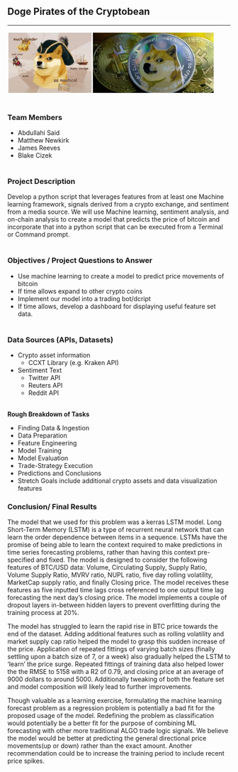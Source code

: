 ## Doge Pirates of the Cryptobean
***
![](Images/doge.jpg)
<br><br>

### **Team Members**
* Abdullahi Said 
* Matthew Newkirk
* James Reeves
* Blake Cizek
<br><br>

### **Project Description**
Develop a python script that leverages features from at least one Machine learning framework, signals derived from a crypto exchange, and sentiment from a media source. We will use Machine learning, sentiment analysis, and on-chain analysis to create a model that predicts the price of bitcoin and incorporate that into a python script that can be executed from a Terminal or Command prompt.
<br><br>

### **Objectives / Project Questions to Answer**
* Use machine learning to create a model to predict price movements of bitcoin
* If time allows expand to other crypto coins
* Implement our model into a trading bot/dcript
* If time allows, develop a dashboard for displaying useful feature set data.
<br><br>

### **Data Sources (APIs, Datasets)**
* Crypto asset information
    * CCXT Library (e.g. Kraken API)
* Sentiment Text
    * Twitter API
    * Reuters API
    * Reddit API
<br><br>

**Rough Breakdown of Tasks**
* Finding Data & Ingestion
* Data Preparation
* Feature Engineering
* Model Training
* Model Evaluation
* Trade-Strategy Execution
* Predictions and Conclusions
* Stretch Goals include additional crypto assets and data visualization features


### **Conclusion/ Final Results**
The model that we used for this problem was a kerras LSTM model. Long Short-Term Memory (LSTM) is a type of recurrent neural network that can learn the order dependence between items in a sequence. LSTMs have the promise of being able to learn the context required to make predictions in time series forecasting problems, rather than having this context pre-specified and fixed. The model is designed to consider the following features of BTC/USD data: Volume,  Circulating Supply, Supply Ratio, Volume Supply Ratio, MVRV ratio, NUPL ratio, five day rolling volatility, MarketCap supply ratio, and finally Closing price. The model receives these features as five inputted time lags cross referenced to one output time lag forecasting the next day’s closing price. The model implements a couple of dropout layers in-between hidden layers to prevent overfitting during the training process at 20%. 

The model has struggled to learn the rapid rise in BTC price towards the end of the dataset. Adding additional features such as rolling volatility and market supply cap ratio helped the model to grasp this sudden increase of the price. Application of repeated fittings of varying batch sizes (finally settling upon a batch size of 7, or a week) also gradually helped the LSTM to ‘learn’ the price surge. Repeated fittings of training data also helped lower the the RMSE to 5158 with a R2 of 0.79, and closing price at an average of 9000 dollars to around 5000. Additionally tweaking of both the feature set and model composition will likely lead to further improvements.

Though valuable as a learning exercise, formulating the machine learning forecast problem as a regression problem is potentially a bad fit for the proposed usage of the model. Redefining the problem as classification would potentially be a better fit for the purpose of combining ML forecasting with other more traditional ALGO trade logic signals. We believe the model would be better at predicting the general directional price movements(up or down) rather than the exact amount. Another recommendation could be to increase the training period to include recent price spikes.


